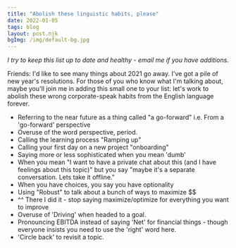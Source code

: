 ```yaml
---
title: "Abolish these linguistic habits, please"
date: 2022-01-05
tags: blog
layout: post.njk
bgImg: /img/default-bg.jpg
---
```

*I try to keep this list up to date and healthy - email me if you have additions.*

Friends: I'd like to see many things about 2021 go away.  I've got a pile of new year's resolutions.  For those of you who know what I'm talking about, maybe you'll join me in adding this small one to your list: let's work to abolish these wrong corporate-speak habits from the English language forever. 

- Referring to the near future as a thing called "a go-forward" i.e. From a 'go-forward' perspective
- Overuse of the word perspective, period.
- Calling the learning process "Ramping up"
- Calling your first day on a new project "onboarding"  
- Saying more or less sophisticated when you mean 'dumb'
- When you mean "I want to have a private chat about this (and I have feelings about this topic)" but you say "maybe it's a separate conversation. Lets take it offline."
- When you have choices, you say you have optionality
- Using "Robust" to talk about a bunch of ways to maximize $$ 
- ^^ There I did it - stop saying maximize/optimize for everything you want to improve
- Overuse of 'Driving' when headed to a goal. 
- Pronouncing EBITDA instead of saying 'Net' for financial things - though everyone insists you need to use the 'right' word here. 
- 'Circle back' to revisit a topic.
